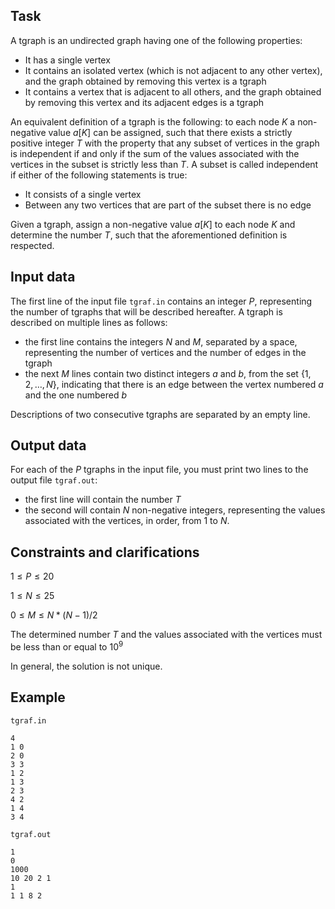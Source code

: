 ## Task

A tgraph is an undirected graph having one of the following properties: 
- It has a single vertex 
- It contains an isolated vertex (which is not adjacent to any other vertex), and the graph obtained by removing this vertex is a tgraph 
- It contains a vertex that is adjacent to all others, and the graph obtained by removing this vertex and its adjacent edges is a tgraph

An equivalent definition of a tgraph is the following: to each node $K$ a non-negative value $a[K]$ can be assigned, such that there exists a strictly positive integer $T$ with the property that any subset of vertices in the graph is independent if and only if the sum of the values associated with the vertices in the subset is strictly less than $T$. A subset is called independent if either of the following statements is true: 
- It consists of a single vertex 
- Between any two vertices that are part of the subset there is no edge

Given a tgraph, assign a non-negative value $a[K]$ to each node $K$ and determine the number $T$, such that the aforementioned definition is respected.

## Input data

The first line of the input file `tgraf.in` contains an integer $P$, representing the number of tgraphs that will be described hereafter.
A tgraph is described on multiple lines as follows:
- the first line contains the integers $N$ and $M$, separated by a space, representing the number of vertices and the number of edges in the tgraph
- the next $M$ lines contain two distinct integers $a$ and $b$, from the set $\{1, 2, \dots, N\}$, indicating that there is an edge between the vertex numbered $a$ and the one numbered $b$

Descriptions of two consecutive tgraphs are separated by an empty line.

## Output data

For each of the $P$ tgraphs in the input file, you must print two lines to the output file `tgraf.out`:
- the first line will contain the number $T$
- the second will contain $N$ non-negative integers, representing the values associated with the vertices, in order, from 1 to $N$.

## Constraints and clarifications

$1 \leq P \leq 20$

$1 \leq N \leq 25$

$0 \leq M \leq N*(N-1)/2$

The determined number $T$ and the values associated with the vertices must be less than or equal to $10^9$

In general, the solution is not unique.

## Example

`tgraf.in`

```
4 
1 0 
2 0 
3 3 
1 2 
1 3 
2 3 
4 2 
1 4 
3 4 
```

`tgraf.out`

```
1 
0 
1000 
10 20 2 1 
1 
1 1 8 2 
```